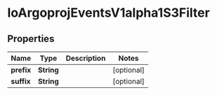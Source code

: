 

# IoArgoprojEventsV1alpha1S3Filter

## Properties

Name | Type | Description | Notes
------------ | ------------- | ------------- | -------------
**prefix** | **String** |  |  [optional]
**suffix** | **String** |  |  [optional]



